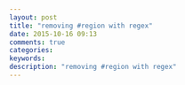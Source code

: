 ```yaml
---
layout: post
title: "removing #region with regex"
date: 2015-10-16 09:13
comments: true
categories: 
keywords: 
description: "removing #region with regex"
---
```

